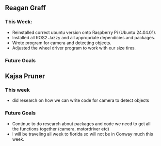 ## Reagan Graff
### This Week:
- Reinstalled correct ubuntu version onto Raspberry Pi (Ubuntu 24.04.01). 
- Installed all ROS2 Jazzy and all appropriate dependicies and packages.
- Wrote program for camera and detecting objects. 
- Adjusted the wheel driver program to work with our size tires. 

### Future Goals


## Kajsa Pruner
### This week
- did research on how we can write code for camera to detect objects

### Future Goals
- Continue to do research about packages and code we need to get all the functions together (camera, motordriver etc)
- I will be traveling all week to florida so will not be in Conway much this week.

